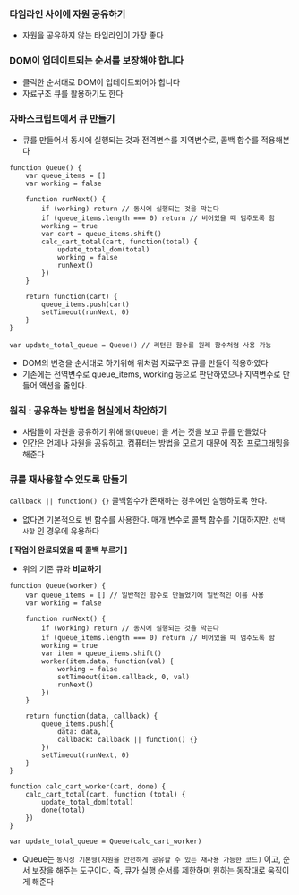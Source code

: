 ### 타임라인 사이에 자원 공유하기

- 자원을 공유하지 않는 타임라인이 가장 좋다

### DOM이 업데이트되는 순서를 보장해야 합니다

- 클릭한 순서대로 DOM이 업데이트되어야 합니다
- 자료구조 큐를 활용하기도 한다

### 자바스크립트에서 큐 만들기

- 큐를 만들어서 동시에 실행되는 것과 전역변수를 지역변수로, 콜백 함수를 적용해본다

```tsx
function Queue() {
	var queue_items = []
	var working = false
	
	function runNext() {
		if (working) return // 동시에 실행되는 것을 막는다
		if (queue_items.length === 0) return // 비어있을 때 멈추도록 함
		working = true
		var cart = queue_items.shift()
		calc_cart_total(cart, function(total) {
			update_total_dom(total)
			working = false
			runNext()
		})
	}
	
	return function(cart) {
		queue_items.push(cart)
		setTimeout(runNext, 0)
	}
}

var update_total_queue = Queue() // 리턴된 함수를 원래 함수처럼 사용 가능
```

- DOM의 변경을 순서대로 하기위해  위처럼 자료구조 큐를 만들어 적용하였다
- 기존에는 전역변수로 queue_items, working 등으로  판단하였으나 지역변수로 만들어 액션을 줄인다.

### 원칙 : 공유하는 방법을 현실에서 착안하기

- 사람들이 자원을 공유하기 위해 `줄(Queue)` 을 서는 것을 보고 큐를 만들었다
- 인간은 언제나 자원을 공유하고, 컴퓨터는 방법을 모르기 때문에 직접 프로그래밍을 해준다

### 큐를 재사용할 수 있도록 만들기

`callback || function() {}` 콜백함수가 존재하는 경우에만 실행하도록 한다. 

- 없다면 기본적으로 빈 함수를 사용한다.
매개 변수로 콜백 함수를 기대하지만, `선택 사항` 인 경우에 유용하다

**[ 작업이 완료되었을 때 콜백 부르기 ]**

- 위의 기존 큐와 **비교하기**

```tsx
function Queue(worker) {
	var queue_items = [] // 일반적인 함수로 만들었기에 일반적인 이름 사용
	var working = false
	
	function runNext() {
		if (working) return // 동시에 실행되는 것을 막는다
		if (queue_items.length === 0) return // 비어있을 때 멈추도록 함
		working = true
		var item = queue_items.shift()
		worker(item.data, function(val) {
			working = false
			setTimeout(item.callback, 0, val)
			runNext()
		})
	}
	
	return function(data, callback) {
		queue_items.push({
			data: data,
			callback: callback || function() {}
		})
		setTimeout(runNext, 0)
	}
}

function calc_cart_worker(cart, done) {
	calc_cart_total(cart, function (total) {
		update_total_dom(total)
		done(total)
	})
}

var update_total_queue = Queue(calc_cart_worker) 
```

- Queue는 `동시성 기본형(자원을 안전하게 공유할 수 있는 재사용 가능한 코드)` 이고, 순서 보장을 해주는 도구이다.  즉, 큐가 실행 순서를 제한하며 원하는 동작대로 움직이게 해준다